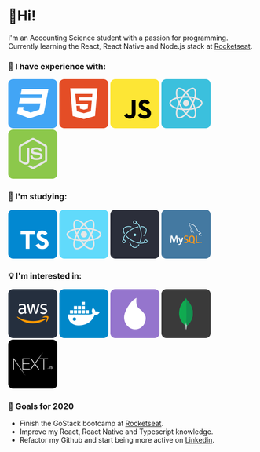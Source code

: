 # 👋Hi!

I'm an Accounting Science student with a passion for programming. 
Currently learning the React, React Native and Node.js stack at [Rocketseat](https://rocketseat.com.br/).

### 🧠 I have experience with:

![css3](https://raw.githubusercontent.com/gabrielkuhn/gabrielkuhn/e76756a0dc18614c2d753604fa9b08787b9a41ae/assets/css3.svg) ![html5](https://raw.githubusercontent.com/gabrielkuhn/gabrielkuhn/e76756a0dc18614c2d753604fa9b08787b9a41ae/assets/html5.svg) ![javascript](https://raw.githubusercontent.com/gabrielkuhn/gabrielkuhn/e76756a0dc18614c2d753604fa9b08787b9a41ae/assets/javascript.svg) ![react](https://raw.githubusercontent.com/gabrielkuhn/gabrielkuhn/e76756a0dc18614c2d753604fa9b08787b9a41ae/assets/reactjs.svg) ![nodeJS](https://raw.githubusercontent.com/gabrielkuhn/gabrielkuhn/e76756a0dc18614c2d753604fa9b08787b9a41ae/assets/node.svg) 

### 📖 I'm studying:
![typescript](https://raw.githubusercontent.com/gabrielkuhn/gabrielkuhn/e76756a0dc18614c2d753604fa9b08787b9a41ae/assets/typescript.svg) ![react-native](https://raw.githubusercontent.com/gabrielkuhn/gabrielkuhn/e76756a0dc18614c2d753604fa9b08787b9a41ae/assets/react-native.svg) ![electron](https://raw.githubusercontent.com/gabrielkuhn/gabrielkuhn/e76756a0dc18614c2d753604fa9b08787b9a41ae/assets/electron.svg) ![mysql](https://raw.githubusercontent.com/gabrielkuhn/gabrielkuhn/e76756a0dc18614c2d753604fa9b08787b9a41ae/assets/mysql.svg) 

### 💡 I'm interested in:

![aws](https://raw.githubusercontent.com/gabrielkuhn/gabrielkuhn/e76756a0dc18614c2d753604fa9b08787b9a41ae/assets/aws.svg) ![docker](https://raw.githubusercontent.com/gabrielkuhn/gabrielkuhn/e76756a0dc18614c2d753604fa9b08787b9a41ae/assets/docker.svg) ![elixir](https://raw.githubusercontent.com/gabrielkuhn/gabrielkuhn/e76756a0dc18614c2d753604fa9b08787b9a41ae/assets/elixir.svg) ![mongodb](https://raw.githubusercontent.com/gabrielkuhn/gabrielkuhn/e76756a0dc18614c2d753604fa9b08787b9a41ae/assets/mongodb.svg) ![nextJS](https://raw.githubusercontent.com/gabrielkuhn/gabrielkuhn/e76756a0dc18614c2d753604fa9b08787b9a41ae/assets/nextjs.svg) 

### 🚩 Goals for 2020

-   Finish the GoStack bootcamp at [Rocketseat](https://rocketseat.com.br/).
-   Improve my React, React Native and Typescript knowledge.
-   Refactor my Github and start being more active on [Linkedin](https://www.linkedin.com/in/gabriel-kuhn-a57425188/).
